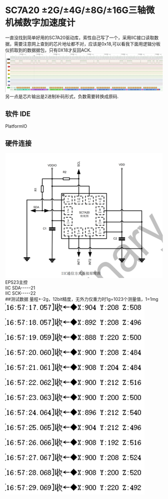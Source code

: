 # SC7A20 ±2G/±4G/±8G/±16G三轴微机械数字加速度计
一直没找到简单好用的SC7A20驱动库，索性自己写了一个，采用IIC接口读取数据，需要注意网上查到的芯片地址都不对，应该是0x18,可以看我下面用逻辑分板仪抓取到的数据据包，只有0X18才反回ACK.  
![数据包](https://github.com/18252041625/SC7A20/blob/master/%E9%80%BB%E8%BE%91%E5%88%86%E6%9E%90%E4%BB%AA.png)  
另一点是芯片输出是2进制补码形式，负数需要转换成原码.  
## 软件 IDE   
PlatformIO   
## 硬件连接   
![接线图](https://github.com/18252041625/SC7A20/blob/master/%E6%8E%A5%E7%BA%BF%E5%9B%BE.png)
EPS23主控  
IIC SDA-----21  
IIC SCK-----22  
##测试数据
量程+-2g，12bit精度，无外力仅重力时1g=1023个测量值，1=1mg   
![测试数据](https://github.com/18252041625/SC7A20/blob/master/%E6%B5%8B%E8%AF%95.png)
